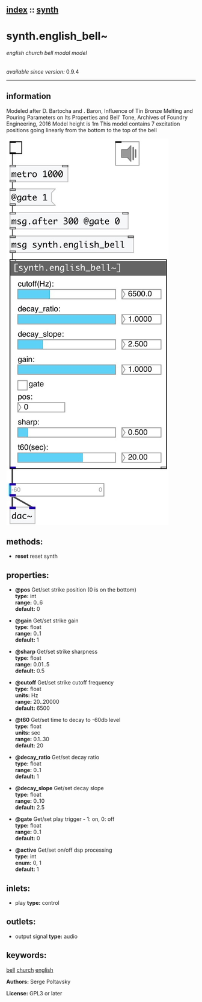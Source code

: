 [index](index.html) :: [synth](category_synth.html)
---

# synth.english_bell~

###### english church bell modal model

*available since version:* 0.9.4

---


## information
Modeled after D. Bartocha and . Baron, Influence of Tin Bronze Melting and Pouring
            Parameters on Its Properties and Bell&#39; Tone, Archives of Foundry Engineering,
            2016
Model height is 1m
This model contains 7 excitation positions going linearly from the bottom to the
            top of the bell



[![example](../examples/img/synth.english_bell~.jpg)](../examples/pd/synth.english_bell~.pd)





## methods:

* **reset**
reset synth<br>




## properties:

* **@pos** 
Get/set strike position (0 is on the bottom)<br>
__type:__ int<br>
__range:__ 0..6<br>
__default:__ 0<br>

* **@gain** 
Get/set strike gain<br>
__type:__ float<br>
__range:__ 0..1<br>
__default:__ 1<br>

* **@sharp** 
Get/set strike sharpness<br>
__type:__ float<br>
__range:__ 0.01..5<br>
__default:__ 0.5<br>

* **@cutoff** 
Get/set strike cutoff frequency<br>
__type:__ float<br>
__units:__ Hz<br>
__range:__ 20..20000<br>
__default:__ 6500<br>

* **@t60** 
Get/set time to decay to -60db level<br>
__type:__ float<br>
__units:__ sec<br>
__range:__ 0.1..30<br>
__default:__ 20<br>

* **@decay_ratio** 
Get/set decay ratio<br>
__type:__ float<br>
__range:__ 0..1<br>
__default:__ 1<br>

* **@decay_slope** 
Get/set decay slope<br>
__type:__ float<br>
__range:__ 0..10<br>
__default:__ 2.5<br>

* **@gate** 
Get/set play trigger - 1: on, 0: off<br>
__type:__ float<br>
__range:__ 0..1<br>
__default:__ 0<br>

* **@active** 
Get/set on/off dsp processing<br>
__type:__ int<br>
__enum:__ 0, 1<br>
__default:__ 1<br>



## inlets:

* play 
__type:__ control<br>



## outlets:

* output signal
__type:__ audio<br>



## keywords:

[bell](keywords/bell.html)
[church](keywords/church.html)
[english](keywords/english.html)






**Authors:** Serge Poltavsky




**License:** GPL3 or later





